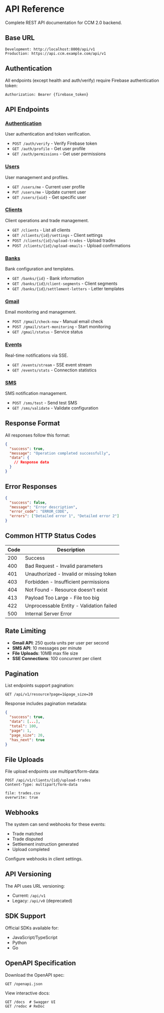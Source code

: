 # API Reference

Complete REST API documentation for CCM 2.0 backend.

## Base URL

```
Development: http://localhost:8000/api/v1
Production: https://api.ccm.example.com/api/v1
```

## Authentication

All endpoints (except health and auth/verify) require Firebase authentication token:

```http
Authorization: Bearer {firebase_token}
```

## API Endpoints

### [Authentication](routes/auth.md)
User authentication and token verification.

- `POST /auth/verify` - Verify Firebase token
- `GET /auth/profile` - Get user profile
- `GET /auth/permissions` - Get user permissions

### [Users](routes/users.md)
User management and profiles.

- `GET /users/me` - Current user profile
- `PUT /users/me` - Update current user
- `GET /users/{uid}` - Get specific user

### [Clients](routes/clients.md)
Client operations and trade management.

- `GET /clients` - List all clients
- `GET /clients/{id}/settings` - Client settings
- `POST /clients/{id}/upload-trades` - Upload trades
- `POST /clients/{id}/upload-emails` - Upload confirmations

### [Banks](routes/banks.md)
Bank configuration and templates.

- `GET /banks/{id}` - Bank information
- `GET /banks/{id}/client-segments` - Client segments
- `GET /banks/{id}/settlement-letters` - Letter templates

### [Gmail](routes/gmail.md)
Email monitoring and management.

- `POST /gmail/check-now` - Manual email check
- `POST /gmail/start-monitoring` - Start monitoring
- `GET /gmail/status` - Service status

### [Events](routes/events.md)
Real-time notifications via SSE.

- `GET /events/stream` - SSE event stream
- `GET /events/stats` - Connection statistics

### [SMS](routes/sms.md)
SMS notification management.

- `POST /sms/test` - Send test SMS
- `GET /sms/validate` - Validate configuration

## Response Format

All responses follow this format:

```json
{
  "success": true,
  "message": "Operation completed successfully",
  "data": {
    // Response data
  }
}
```

## Error Responses

```json
{
  "success": false,
  "message": "Error description",
  "error_code": "ERROR_CODE",
  "errors": ["Detailed error 1", "Detailed error 2"]
}
```

## Common HTTP Status Codes

| Code | Description |
|------|-------------|
| 200 | Success |
| 400 | Bad Request - Invalid parameters |
| 401 | Unauthorized - Invalid or missing token |
| 403 | Forbidden - Insufficient permissions |
| 404 | Not Found - Resource doesn't exist |
| 413 | Payload Too Large - File too big |
| 422 | Unprocessable Entity - Validation failed |
| 500 | Internal Server Error |

## Rate Limiting

- **Gmail API**: 250 quota units per user per second
- **SMS API**: 10 messages per minute
- **File Uploads**: 10MB max file size
- **SSE Connections**: 100 concurrent per client

## Pagination

List endpoints support pagination:

```http
GET /api/v1/resource?page=1&page_size=20
```

Response includes pagination metadata:

```json
{
  "success": true,
  "data": [...],
  "total": 100,
  "page": 1,
  "page_size": 20,
  "has_next": true
}
```

## File Uploads

File upload endpoints use multipart/form-data:

```http
POST /api/v1/clients/{id}/upload-trades
Content-Type: multipart/form-data

file: trades.csv
overwrite: true
```

## Webhooks

The system can send webhooks for these events:

- Trade matched
- Trade disputed
- Settlement instruction generated
- Upload completed

Configure webhooks in client settings.

## API Versioning

The API uses URL versioning:

- Current: `/api/v1`
- Legacy: `/api/v0` (deprecated)

## SDK Support

Official SDKs available for:

- JavaScript/TypeScript
- Python
- Go

## OpenAPI Specification

Download the OpenAPI spec:

```
GET /openapi.json
```

View interactive docs:

```
GET /docs  # Swagger UI
GET /redoc # ReDoc
```